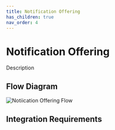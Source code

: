 ```yaml
---
title: Notification Offering
has_children: true
nav_order: 4
---
```


# Notification Offering 

Description

## Flow Diagram

![Notiication Offering Flow](https://github.com/josh-toluna/tolunaintegratedpaneldocs/blob/master/resources/flows/IP%20Flow%20Diagrams-Notification.png?raw=true)


## Integration Requirements 


